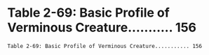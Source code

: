 # Table 2-69: Basic Profile of Verminous Creature........... 156

```
Table 2-69: Basic Profile of Verminous Creature........... 156
```
